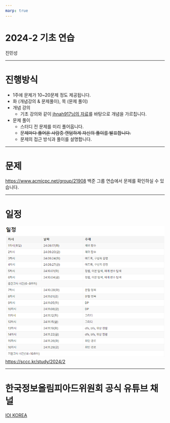 ```yaml
---
marp: true
---
```


# 2024-2 기초 연습
진민성

---

# 진행방식
- 1주에 문제가 10~20문제 정도 제공됩니다.
- 화 (개념강의 & 문제풀이), 목 (문제 풀이)
- 개념 강의 
    - 기초 강의와 같이 [jhnah917님의 자료](https://github.com/justiceHui/SSU-SCCC-Study)를 바탕으로 개념을 가르칩니다.
- 문제 풀이
    - 스터디 전 문제를 미리 풀어옵니다.
    - ~~문제마다 풀어온 사람중 랜덤하게 자신의 풀이를 발표합니다.~~
    - 문제의 접근 방식과 풀이를 설명합니다.

---

# 문제
https://www.acmicpc.net/group/21908
백준 그룹 연습에서 문제를 확인하실 수 있습니다.

---

# 일정
![w:600](../../img/2024-autumn-schedule.png)
https://sccc.kr/study/2024/2


---

# 한국정보올림피아드위원회 공식 유튜브 채널
[IOI KOREA](https://youtu.be/8cSjBQtqEXY)
